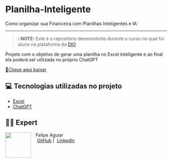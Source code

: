 # Planilha-Inteligente
Como organizar sua Financeira com Planilhas Inteligentes e IA

-------

 > ℹ️ **NOTE:** Este é o repositório desenvolvido durante o curso no qual fui aluno na plataforma da [DIO](https://dio.me)

Projeto com o objetivo de gerar uma planilha no Excel inteligente e ao final ela poderá ser utilizada no próprio ChatGPT

<a href="https://github.com/Di-Castro/Planilha-Inteligente/blob/main/GastosControle.xlsx" title="baixe agora!"> 📕Clique aqui baixar</a>

## 💻 Tecnologias utilizadas no projeto

- [Excel](https://m365.cloud.microsoft/)
- [ChatGPT](https://chatgpt.com/) 


## 👨‍💻 Expert

<p>
    <img 
      align=left 
      margin=10 
      width=80 
      src="https://avatars.githubusercontent.com/u/190566725?v=4"
    />
    <p>&nbsp&nbsp&nbspFelipe Aguiar<br>
    &nbsp&nbsp&nbsp
    <a href="https://github.com/Di-Castro/">
    GitHub</a>&nbsp;|&nbsp;
    <a href="https://www.linkedin.com">LinkedIn</a>
</p>

</p>
<br/><br/>
<p>
